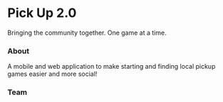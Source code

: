 # Pick Up 2.0

Bringing the community together. One game at a time.

### About

A mobile and web application to make starting and finding local pickup games easier and more social!
### Team
